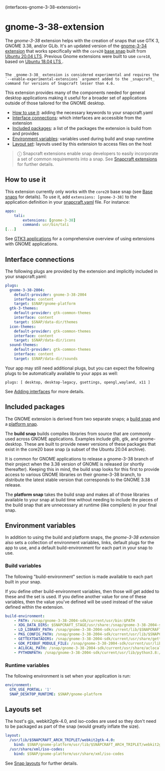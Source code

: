 (interfaces-gnome-3-38-extension)=
# gnome-3-38-extension

The _gnome-3-38_ extension helps with the creation of snaps that use GTK 3, GNOME 3.38, and/or GLib. It's an updated version of the [gnome-3-34 extension](/interfaces/gnome-3-34-extension) that works specifically with the `core20` [base snap](/interfaces/base-snaps) built from [Ubuntu 20.04 LTS](http://releases.ubuntu.com/20.04/). Previous Gnome extensions were built to use `core18`, based on [Ubuntu 18.04 LTS ](http://releases.ubuntu.com/18.04/).

```{caution}

The _gnome-3-38_ extension is considered experimental and requires the `--enable-experimental-extensions` argument added to the _snapcraft_ command for versions of Snapcraft lesser than 4.6.
```

This extension provides many of the components needed for general desktop applications making it useful for a broader set of applications outside of those tailored for the GNOME desktop.

- [How to use it](#heading--how): adding the necessary keywords to your snapcraft.yaml
- [Interface connections](#heading--plugs): which interfaces are accessible from the extension
- [Included packages](#heading--packages): a list of the packages the extension is build from and provides
- [Environment variables](#heading--environment): variables used during build and snap runntime
- [Layout set](#heading--layouts): layouts used by this extension to access files on the host

> ⓘ   Snapcraft extensions enable snap developers to easily incorporate a set of common requirements into a snap. See [Snapcraft extensions](/) for further details.

<h2 id='heading--how'>How to use it</h2>

This extension currently only works with the `core20` base snap (see [Base snaps](/interfaces/base-snaps) for details). To use it, add `extensions: [gnome-3-38]` to the application definition in your [snapcraft.yaml](/) file. For instance:

```yaml
apps:
    tali:
        extensions: [gnome-3-38]
        command: usr/bin/tali
[...]
```

See [GTK3 applications](/interfaces/gtk3-applications) for a comprehensive overview of using extensions with GNOME applications.

<h2 id='heading--plugs'>Interface connections</h2>

The following plugs are provided by the extension and implicitly included in your snapcraft.yaml:

```yaml
plugs:
  gnome-3-38-2004:
    default-provider: gnome-3-38-2004
    interface: content
    target: $SNAP/gnome-platform
  gtk-3-themes:
    default-provider: gtk-common-themes
    interface: content
    target: $SNAP/data-dir/themes
  icon-themes:
    default-provider: gtk-common-themes
    interface: content
    target: $SNAP/data-dir/icons
  sound-themes:
    default-provider: gtk-common-themes
    interface: content
    target: $SNAP/data-dir/sounds
```

Your app may still  need additional plugs, but you can expect the following plugs to be automatically available to your apps as well:

```
plugs: [ desktop, desktop-legacy, gsettings, opengl,wayland, x11 ]
```

See [Adding interfaces](/) for more details.

<h2 id='heading--packages'>Included packages</h2>

The GNOME extension is derived from two separate snaps; a [build snap](https://github.com/ubuntu/gnome-sdk/blob/gnome-3-38-2004-sdk/snapcraft.yaml) and a [platform snap](https://github.com/ubuntu/gnome-sdk/blob/gnome-3-38-2004/snapcraft.yaml). 

The **build snap** builds compiles libraries from source that are commonly used across GNOME applications. Examples include glib, gtk, and gnome-desktop. These are built to provide newer versions of these packages that exist in the core20 base snap (a subset of the Ubuntu 20.04 archive).

It is common for GNOME applications to release a gnome-3-38 branch of their project when the 3.38 version of GNOME is released (or shortly thereafter). Keeping this in mind, the build snap looks for this first to provide access to various GNOME libraries on their gnome-3-38 branch, to distribute the latest stable version that corresponds to the GNOME 3.38 release. 

The **platform snap** takes the build snap and makes all of those libraries available to your snap at build time without needing to include the pieces of the build snap that are unnecessary at runtime (like compilers) in your final snap.

<h2 id='heading--environment'>Environment variables</h2>

In addition to using the build and platform snaps, the _gnome-3-38 extension_ also sets a collection of environment variables, links, default plugs for the app to use, and a default build-environment for each part in your snap to use. 

### Build variables

The following "build-environment" section is made available to each part built in your snap.

If you define other build-environment variables, then those will get added to these and the set is used. If you define another value for one of these variables, then the value you've defined will be used instead of the value defined within the extension.

```yaml
build-environment:
    - PATH: /snap/gnome-3-38-2004-sdk/current/usr/bin:$PATH
    - XDG_DATA_DIRS: $SNAPCRAFT_STAGE/usr/share:/snap/gnome-3-38-2004-sdk/current/usr/share:/usr/share:$XDG_DATA_DIRS
    - LD_LIBRARY_PATH: /snap/gnome-3-38-2004-sdk/current/lib/$SNAPCRAFT_ARCH_TRIPLET:/snap/gnome-3-38-2004-sdk/current/usr/lib/$SNAPCRAFT_ARCH_TRIPLET:/snap/gnome-3-38-2004-sdk/current/usr/lib:/snap/gnome-3-38-2004-sdk/current/usr/lib/vala-current:/snap/gnome-3-38-2004-sdk/current/usr/lib/$SNAPCRAFT_ARCH_TRIPLET/pulseaudio${LD_LIBRARY_PATH:+:$LD_LIBRARY_PATH}
    - PKG_CONFIG_PATH: /snap/gnome-3-38-2004-sdk/current/usr/lib/$SNAPCRAFT_ARCH_TRIPLET/pkgconfig:/snap/gnome-3-38-2004-sdk/current/usr/lib/pkgconfig:/snap/gnome-3-38-2004-sdk/current/usr/share/pkgconfig:$PKG_CONFIG_PATH
    - GETTEXTDATADIRS: /snap/gnome-3-38-2004-sdk/current/usr/share/gettext-current:$GETTEXTDATADIRS
    - GDK_PIXBUF_MODULE_FILE: /snap/gnome-3-38-2004-sdk/current/usr/lib/$SNAPCRAFT_ARCH_TRIPLET/gdk-pixbuf-current/loaders.cache
    - ACLOCAL_PATH: /snap/gnome-3-38-2004-sdk/current/usr/share/aclocal${ACLOCAL_PATH:+:$ACLOCAL_PATH}
    - PYTHONPATH: /snap/gnome-3-38-2004-sdk/current/usr/lib/python3.8:/snap/gnome-3-38-2004-sdk/current/usr/lib/python3/dist-packages${PYTHONPATH:+:$PYTHONPATH}
```

### Runtime variables

The following environment is set when your application is run:

```yaml
environment:
  GTK_USE_PORTAL: '1'
  SNAP_DESKTOP_RUNTIME: $SNAP/gnome-platform
```

<h2 id='heading--layouts'>Layouts set</h2>

The host's gjs, webkit2gtk-4.0, and iso-codes are used so they don't need to be packaged as part of the snap (would greatly inflate the size).

```yaml
layout:
  /usr/lib/$SNAPCRAFT_ARCH_TRIPLET/webkit2gtk-4.0:
    bind: $SNAP/gnome-platform/usr/lib/$SNAPCRAFT_ARCH_TRIPLET/webkit2gtk-4.0
  /usr/share/xml/iso-codes:
    bind: $SNAP/gnome-platform/usr/share/xml/iso-codes
```

See [Snap layouts](/) for further details.

